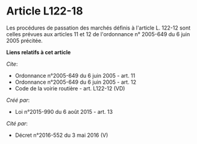 # Article L122-18

Les procédures de passation des marchés définis à l'article L. 122-12 sont celles prévues aux articles 
11 
et 
12 
de l'ordonnance n° 2005-649 du 6 juin 2005 précitée.

**Liens relatifs à cet article**

_Cite_:

  - Ordonnance n°2005-649 du 6 juin 2005 - art. 11
  - Ordonnance n°2005-649 du 6 juin 2005 - art. 12
  - Code de la voirie routière - art. L122-12 (VD)

_Créé par_:

  - Loi n°2015-990 du 6 août 2015 - art. 13

_Cité par_:

  - Décret n°2016-552 du 3 mai 2016 (V)
